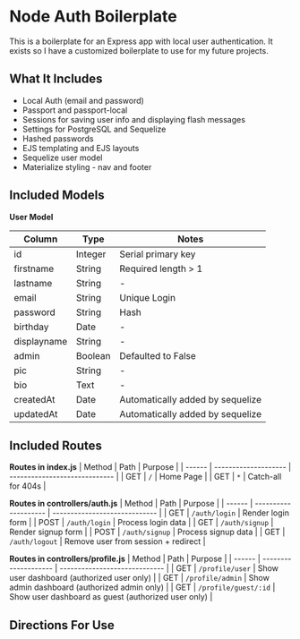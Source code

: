 # Node Auth Boilerplate

This is a boilerplate for an Express app with local user authentication. It exists so I have a customized boilerplate to use for my future projects.

## What It Includes

* Local Auth (email and password)
* Passport and passport-local
* Sessions for saving user info and displaying flash messages
* Settings for PostgreSQL and Sequelize
* Hashed passwords
* EJS templating and EJS layouts
* Sequelize user model
* Materialize styling - nav and footer

## Included Models

**User Model**

| Column | Type | Notes |
|-------------|------------|-----------------------------------|
| id | Integer | Serial primary key |
| firstname | String | Required length > 1 |
| lastname | String | - |
| email | String | Unique Login |
| password | String | Hash |
| birthday | Date | - |
| displayname | String | - |
| admin | Boolean | Defaulted to False |
| pic | String | - |
| bio | Text | - |
| createdAt | Date | Automatically added by sequelize |
| updatedAt | Date | Automatically added by sequelize |

## Included Routes

**Routes in index.js**
| Method | Path | Purpose |
| ------ | -------------------- | ----------------------------- |
| GET | `/` | Home Page |
| GET | `*` | Catch-all for 404s |

**Routes in controllers/auth.js**
| Method | Path | Purpose |
| ------ | -------------------- | ----------------------------- |
| GET | `/auth/login` | Render login form |
| POST | `/auth/login` | Process login data |
| GET | `/auth/signup` | Render signup form |
| POST | `/auth/signup` | Process signup data |
| GET | `/auth/logout` | Remove user from session + redirect |

**Routes in controllers/profile.js**
| Method | Path | Purpose |
| ------ | -------------------- | ----------------------------- |
| GET | `/profile/user` | Show user dashboard (authorized user only) |
| GET | `/profile/admin` | Show admin dashboard (authorized admin only) |
| GET | `/profile/guest/:id` | Show user dashboard as guest (authorized user only) |


## Directions For Use
